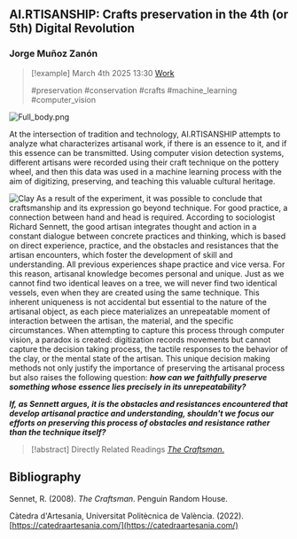 ## AI.RTISANSHIP: Crafts preservation in the 4th (or 5th) Digital Revolution
### Jorge Muñoz Zanón

> [!example] March 4th 2025 13:30
> [Work](https://www.itsnicethat.com/articles/apian-hives-publication-270522)
>
> #preservation #conservation #crafts #machine_learning #computer_vision

![Full_body.png](./IMG/Full_body.png)

At the intersection of tradition and technology, AI.RTISANSHIP attempts to analyze what characterizes artisanal work, if there is an essence to it, and if this essence can be transmitted. Using computer vision detection systems, different artisans were recorded using their craft technique on the pottery wheel, and then this data was used in a machine learning process with the aim of digitizing, preserving, and teaching this valuable cultural heritage.

![Clay](Clay.png)
As a result of the experiment, it was possible to conclude that craftsmanship and its expression go beyond technique. For good practice, a connection between hand and head is required. According to sociologist Richard Sennett, the good artisan integrates thought and action in a constant dialogue between concrete practices and thinking, which is based on direct experience, practice, and the obstacles and resistances that the artisan encounters, which foster the development of skill and understanding. All previous experiences shape practice and vice versa. For this reason, artisanal knowledge becomes personal and unique. Just as we cannot find two identical leaves on a tree, we will never find two identical vessels, even when they are created using the same technique. This inherent uniqueness is not accidental but essential to the nature of the artisanal object, as each piece materializes an unrepeatable moment of interaction between the artisan, the material, and the specific circumstances. When attempting to capture this process through computer vision, a paradox is created: digitization records movements but cannot capture the decision taking process, the tactile responses to the behavior of the clay, or the mental state of the artisan. This unique decision making methods not only justify the importance of preserving the artisanal process but also raises the following question: ***how can we faithfully preserve something whose essence lies precisely in its unrepeatability?***

***If, as Sennett argues, it is the obstacles and resistances encountered that develop artisanal practice and understanding, shouldn't we focus our efforts on preserving this process of obstacles and resistance rather than the technique itself?***


> [!abstract] Directly Related Readings
> [_The Craftsman_.](The_Craftsman.md) 

## Bibliography

Sennet, R. (2008). _The Craftsman_. Penguin Random House.

Càtedra d'Artesania, Universitat Politècnica de València. (2022). [https://catedraartesania.com/](https://catedraartesania.com/)


